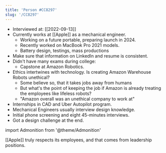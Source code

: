```yaml
---
title: 'Person #CC8297'
slug: '/CC8297'
---
```


- Interviewed at: [[2022-09-13]]
- Currently works at [[Apple]] as a mechanical engineer.
  - Working on a future portable, preparing launch in 2024.
  - Recently worked on MacBook Pro 2021 models.
  - Battery design, testings, mass productions
- Make sure that information on LinkedIn and resume is consistent.
- Didn't have many exams during college:
  - Capstone at Amazon Robotics.
- Ethics intertwines with technology. Is creating Amazon Warehouse Robots unethical?
  - Some believe so, that it takes jobs away from humans
  - But what's the point of keeping the job if Amazon is already treating the employees like lifeless robots?
  - "Amazon overall was an unethical company to work at"
- Internships in CAD and Uber Autopilot program.
- Mechanical Engineers usually interview design knowledge.
- Initial phone screening and eight 45-minutes interviews.
- Got a design challenge at the end.

import Admonition from '@theme/Admonition'

<Admonition type="info" title="I love my job because..." icon="💙">
[[Apple]] truly respects its employees, and that comes from leadership positions.
</Admonition>
